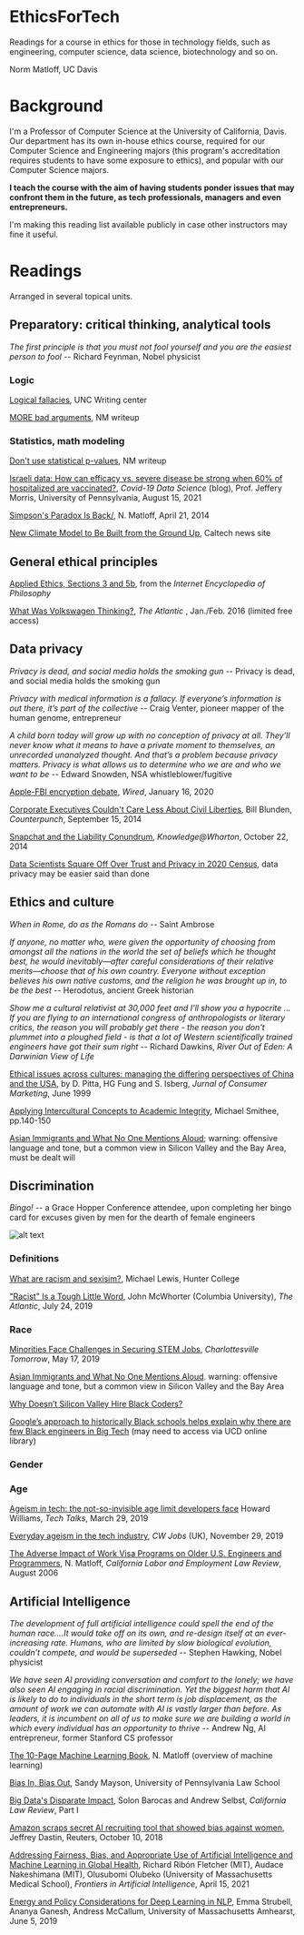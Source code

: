 # EthicsForTech

Readings for a course in ethics for those in technology fields,
such as engineering, computer science, data science, biotechnology and
so on.

Norm Matloff, UC Davis

# Background

I'm a Professor of Computer Science at the University of California,
Davis.  Our department has its own in-house ethics course, required for
our Computer Science and Engineering majors (this program's
accreditation requires students to have some exposure to ethics), and
popular with our Computer Science majors.

**I teach the course with the aim of having students ponder issues that
may confront them in the future, as tech professionals, managers and even
entrepreneurs.**

I'm making this reading list available publicly in case other
instructors may fine it useful.

# Readings

Arranged in several topical units.

## Preparatory:  critical thinking, analytical tools

*The first principle is that you must not fool yourself and you are the
easiest person to fool* -- Richard Feynman, Nobel physicist

### Logic

[Logical fallacies](http://writingcenter.unc.edu/handouts/fallacies/),
UNC Writing center

[MORE bad arguments](http://heather.cs.ucdavis.edu/~matloff/188/MOREBadArgs.html), NM writeup

### Statistics, math modeling

[Don't use statistical p-values](https://github.com/matloff/regtools/blob/master/inst/NoPVals.md), NM writeup

[Israeli data: How can efficacy vs. severe disease be strong when 60% of
hospitalized are vaccinated?](https://www.covid-datascience.com/post/israeli-data-how-can-efficacy-vs-severe-disease-be-strong-when-60-of-hospitalized-are-vaccinated),
*Covid-19 Data Science* (blog), Prof. Jeffery Morris, University of
Pennsylvania, August 15, 2021

[Simpson's Paradox Is Back/](https://matloff.wordpress.com/2014/04/21/simpsons-paradox-is-back/),
N. Matloff, April 21, 2014

[New Climate Model to Be Built from the Ground
Up](https://www.caltech.edu/about/news/new-climate-model-be-built-ground-84636),
Caltech news site

## General ethical principles

[Applied Ethics, Sections 3 and 5b](http://www.iep.utm.edu/ap-ethic/#SH5), 
from the *Internet Encyclopedia of Philosophy*

[What Was Volkswagen Thinking?](http://www.theatlantic.com/magazine/archive/2016/01/what-was-volkswagen-thinking/419127/),
*The Atlantic* , Jan./Feb. 2016 (limited free access)

## Data privacy

*Privacy is dead, and social media holds the smoking gun* -- Privacy is
dead, and social media holds the smoking gun

*Privacy with medical information is a fallacy. If everyone’s
information is out there, it’s part of the collective* -- Craig Venter,
pioneer mapper of the human genome, entrepreneur

*A child born today will grow up with no conception of privacy at all.
They’ll never know what it means to have a private moment to
themselves, an unrecorded unanalyzed thought. And that’s a problem
because privacy matters. Privacy is what allows us to determine who we
are and who we want to be* -- Edward Snowden, NSA
whistleblower/fugitive

[Apple-FBI encryption
debate](https://www.wired.com/story/apple-fbi-iphone-encryption-pensacola/),
*Wired*, January 16, 2020

[Corporate Executives Couldn\'t Care Less About Civil Liberties](http://www.counterpunch.org/2014/09/15/corporate-executives-couldnt-care-less-about-civil-liberties/),
Bill Blunden, *Counterpunch*, September 15, 2014

[Snapchat and the Liability Conundrum](http://knowledge.wharton.upenn.edu/article/snapchat-shawndra-hill/), 
*Knowledge\@Wharton*, October 22, 2014

[Data Scientists Square Off Over Trust and Privacy in 2020 Census](https://www.bloomberg.com/news/articles/2021-08-12/data-scientists-ask-can-we-trust-the-2020-census),
data privacy may be easier said than done


## Ethics and culture

*When in Rome, do as the Romans do* -- Saint Ambrose

*If anyone, no matter who, were given the opportunity of choosing from
amongst all the nations in the world the set of beliefs which he thought
best, he would inevitably—after careful considerations of their relative
merits—choose that of his own country. Everyone without exception
believes his own native customs, and the religion he was brought up in,
to be the best* -- Herodotus, ancient Greek historian

*Show me a cultural relativist at 30,000 feet and I'll show you a
hypocrite ... If you are flying to an international congress of
anthropologists or literary critics, the reason you will probably get
there - the reason you don't plummet into a ploughed field - is that a
lot of Western scientifically trained engineers have got their sum
right* -- Richard Dawkins, *River Out of Eden: A Darwinian View of Life*

[Ethical issues across cultures: managing the differing perspectives 
of China and the
USA](https://mdsoar.org/bitstream/handle/11603/4081/Ethical_issues_across_cultures_Managing_the_differ.pdf?sequence=1),
by D. Pitta, HG Fung and S. Isberg, *Jurnal of Consumer Marketing*, June 1999

[Applying Intercultural Concepts to Academic
Integrity](https://www.researchgate.net/publication/42251761_Applying_Intercultural_Concepts_to_Academic_Integrity),
Michael Smithee, pp.140-150

[Asian Immigrants and What No One Mentions Aloud](https://educationrealist.wordpress.com/2013/10/08/asian-immigrants-and-what-no-one-mentions-aloud/);
warning: offensive language and tone, but a common view in Silicon 
Valley and the Bay Area, must be dealt will 


## Discrimination

*Bingo!* -- a Grace Hopper Conference attendee, upon completing her
bingo card for excuses given by men for the dearth of female engineers

![alt text](https://pbs.twimg.com/media/Bzd-57YCYAEeUht?format=jpg&name=medium
)

### Definitions

[What are racism and sexisim?](https://voicethread.com/myvoice/thread/15778589/98729948/91052359),
Michael Lewis, Hunter College

["Racist" Is a Tough Little Word](https://www.theatlantic.com/ideas/archive/2019/07/racism-concept-change/594526/),
John McWhorter (Columbia University), *The Atlantic*, July 24, 2019

### Race

[Minorities Face Challenges in Securing STEM Jobs](https://www.cvilletomorrow.org/articles/minorities-face-challenges-in-securing-stem-jobs/), 
*Charlottesville Tomorrow*, May 17, 2019

[Asian Immigrants and What No One Mentions Aloud](https://educationrealist.wordpress.com/2013/10/08/asian-immigrants-and-what-no-one-mentions-aloud/).
warning: offensive language and tone, but a common view in
Silicon Valley and the Bay Area

[Why Doesn’t Silicon Valley Hire Black
Coders?](https://blackmeninamerica.com/why-doesnt-silicon-valley-hire-black-coders/)

[Google’s approach to historically Black schools helps explain why there are few Black engineers in Big Tech](https://www.washingtonpost.com/technology/2021/03/04/google-hbcu-recruiting/) (may need to access via UCD online library)

### Gender

### Age

[Ageism in tech: the not-so-invisible age limit developers face](https://bdtechtalks.com/2019/03/29/ageism-in-tech-age-limit-software-developers-face/)
Howard Williams, *Tech Talks*, March 29, 2019

[Everyday ageism in the tech
industry](https://www.cwjobs.co.uk/advice/ageism-in-tech),
*CW Jobs* (UK), November 29, 2019

[The Adverse Impact of Work Visa Programs on Older U.S. Engineers and Programmers](http://heather.cs.ucdavis.edu/CLER.pdf),
N. Matloff, *California Labor and Employment Law Review*, August 2006

## Artificial Intelligence

*The development of full artificial intelligence could spell the end of
the human race….It would take off on its own, and re-design itself at an
ever-increasing rate. Humans, who are limited by slow biological
evolution, couldn’t compete, and would be superseded* -- 
Stephen Hawking, Nobel physicist

*We have seen AI providing conversation and comfort to the lonely; we
have also seen AI engaging in racial discrimination. Yet the biggest
harm that AI is likely to do to individuals in the short term is job
displacement, as the amount of work we can automate with AI is vastly
larger than before. As leaders, it is incumbent on all of us to make
sure we are building a world in which every individual has an
opportunity to thrive* -- Andrew Ng, AI entrepreneur, former Stanford CS
professor

[The 10-Page Machine Learning
Book](https://github.com/matloff/regtools/blob/master/inst/MLOverview.md),
N. Matloff (overview of machine learning)

[Bias In, Bias Out](https://www.law.upenn.edu/live/files/6104-sandy-mayson-optimizing-government-project-11-3-16),
Sandy Mayson, University of Pennsylvania Law School

[Big Data's Disparate Impact](https://www.courts.ca.gov/documents/BTB24-2L-2.pdf),
Solon Barocas and Andrew Selbst, *California Law Review*, Part I

[Amazon scraps secret AI recruiting tool that showed bias against
women](https://www.reuters.com/article/us-amazon-com-jobs-automation-insight/amazon-scraps-secret-ai-recruiting-tool-that-showed-bias-against-women-idUSKCN1MK08G), 
Jeffrey Dastin, Reuters, October 10, 2018

[Addressing Fairness, Bias, and Appropriate Use of Artificial
Intelligence and Machine Learning in Global Health](https://www.frontiersin.org/articles/10.3389/frai.2020.561802/full),
Richard Ribón Fletcher (MIT),
Audace Nakeshimana (MIT), 
Olusubomi Olubeko (University of Massachusetts Medical School), 
*Frontiers in Artificial Intelligence*, April 15, 2021

[Energy and Policy Considerations for Deep Learning in
NLP](https://arxiv.org/pdf/1906.02243.pdf), 
Emma Strubell, Ananya Ganesh, Andress McCallum, University of
Massachusetts Amhearst, June 5, 2019

